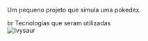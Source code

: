 <p> Um pequeno projeto  que simula uma pokedex.</p>
br
Tecnologias que seram utilizadas
<br>
<img src="![icons8-javascript-48](https://github.com/kaueh-silva/pokedex/assets/128000044/9e29318c-cbc5-48f1-b155-27b6d5e7be78)
" alt="Ivysaur">
